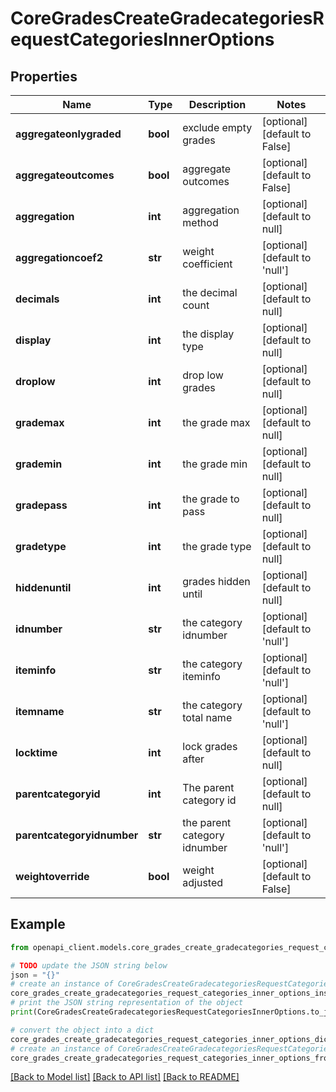 # CoreGradesCreateGradecategoriesRequestCategoriesInnerOptions


## Properties

Name | Type | Description | Notes
------------ | ------------- | ------------- | -------------
**aggregateonlygraded** | **bool** | exclude empty grades | [optional] [default to False]
**aggregateoutcomes** | **bool** | aggregate outcomes | [optional] [default to False]
**aggregation** | **int** | aggregation method | [optional] [default to null]
**aggregationcoef2** | **str** | weight coefficient | [optional] [default to 'null']
**decimals** | **int** | the decimal count | [optional] [default to null]
**display** | **int** | the display type | [optional] [default to null]
**droplow** | **int** | drop low grades | [optional] [default to null]
**grademax** | **int** | the grade max | [optional] [default to null]
**grademin** | **int** | the grade min | [optional] [default to null]
**gradepass** | **int** | the grade to pass | [optional] [default to null]
**gradetype** | **int** | the grade type | [optional] [default to null]
**hiddenuntil** | **int** | grades hidden until | [optional] [default to null]
**idnumber** | **str** | the category idnumber | [optional] [default to 'null']
**iteminfo** | **str** | the category iteminfo | [optional] [default to 'null']
**itemname** | **str** | the category total name | [optional] [default to 'null']
**locktime** | **int** | lock grades after | [optional] [default to null]
**parentcategoryid** | **int** | The parent category id | [optional] [default to null]
**parentcategoryidnumber** | **str** | the parent category idnumber | [optional] [default to 'null']
**weightoverride** | **bool** | weight adjusted | [optional] [default to False]

## Example

```python
from openapi_client.models.core_grades_create_gradecategories_request_categories_inner_options import CoreGradesCreateGradecategoriesRequestCategoriesInnerOptions

# TODO update the JSON string below
json = "{}"
# create an instance of CoreGradesCreateGradecategoriesRequestCategoriesInnerOptions from a JSON string
core_grades_create_gradecategories_request_categories_inner_options_instance = CoreGradesCreateGradecategoriesRequestCategoriesInnerOptions.from_json(json)
# print the JSON string representation of the object
print(CoreGradesCreateGradecategoriesRequestCategoriesInnerOptions.to_json())

# convert the object into a dict
core_grades_create_gradecategories_request_categories_inner_options_dict = core_grades_create_gradecategories_request_categories_inner_options_instance.to_dict()
# create an instance of CoreGradesCreateGradecategoriesRequestCategoriesInnerOptions from a dict
core_grades_create_gradecategories_request_categories_inner_options_from_dict = CoreGradesCreateGradecategoriesRequestCategoriesInnerOptions.from_dict(core_grades_create_gradecategories_request_categories_inner_options_dict)
```
[[Back to Model list]](../README.md#documentation-for-models) [[Back to API list]](../README.md#documentation-for-api-endpoints) [[Back to README]](../README.md)


